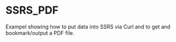 # SSRS_PDF
Exampel showing how to put data into SSRS via Curl and to get and bookmark/output a PDF file.
